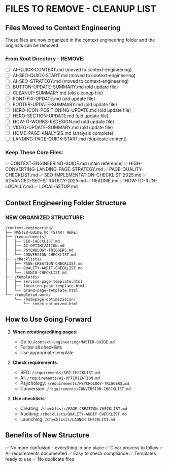 # FILES TO REMOVE - CLEANUP LIST

## Files Moved to Context Engineering
These files are now organized in the context engineering folder and the originals can be removed:

### From Root Directory - REMOVE:
- [ ] AI-QUICK-CONTEXT.md (moved to context-engineering)
- [ ] AI-SEO-QUICK-START.md (moved to context-engineering)
- [ ] AI-SEO-STRATEGY.md (moved to context-engineering)
- [ ] BUTTON-UPDATE-SUMMARY.md (old update file)
- [ ] CLEANUP-SUMMARY.md (old cleanup file)
- [ ] FONT-FIX-UPDATE.md (old update file)
- [ ] FOOTER-UPDATE-SUMMARY.md (old update file)
- [ ] HERO-ICON-POSITIONING-UPDATE.md (old update file)
- [ ] HERO-SECTION-UPDATE.md (old update file)
- [ ] HOW-IT-WORKS-REDESIGN.md (old update file)
- [ ] VIDEO-UPDATE-SUMMARY.md (old update file)
- [ ] HOME-PAGE-ANALYSIS.md (analysis complete)
- [ ] LANDING-PAGE-QUICK-START.md (duplicate content)

### Keep These Core Files:
✅ CONTEXT-ENGINEERING-GUIDE.md (main reference)
✅ HIGH-CONVERTING-LANDING-PAGE-STRATEGY.md
✅ PAGE-QUALITY-CHECKLIST.md
✅ SEO-IMPLEMENTATION-CHECKLIST-2025.md
✅ ADVANCED-SEO-STRATEGY-2025.md
✅ README.md
✅ HOW-TO-RUN-LOCALLY.md
✅ LOCAL-SETUP.md

## Context Engineering Folder Structure

### NEW ORGANIZED STRUCTURE:
```
/context-engineering/
├── MASTER-GUIDE.md (START HERE)
├── /requirements/
│   ├── SEO-CHECKLIST.md
│   ├── AI-OPTIMIZATION.md
│   ├── PSYCHOLOGY-TRIGGERS.md
│   └── CONVERSION-CHECKLIST.md
├── /checklists/
│   ├── PAGE-CREATION-CHECKLIST.md
│   ├── QUALITY-AUDIT-CHECKLIST.md
│   └── LAUNCH-CHECKLIST.md
├── /templates/
│   ├── service-page-template.html
│   ├── location-page-template.html
│   └── brand-page-template.html
└── /completed-work/
    └── /homepage-optimization/
        └── index-optimized.html
```

## How to Use Going Forward

1. **When creating/editing pages**: 
   - Go to `/context-engineering/MASTER-GUIDE.md`
   - Follow all checklists
   - Use appropriate template

2. **Check requirements**:
   - SEO: `/requirements/SEO-CHECKLIST.md`
   - AI: `/requirements/AI-OPTIMIZATION.md`
   - Psychology: `/requirements/PSYCHOLOGY-TRIGGERS.md`
   - Conversion: `/requirements/CONVERSION-CHECKLIST.md`

3. **Use checklists**:
   - Creating: `/checklists/PAGE-CREATION-CHECKLIST.md`
   - Auditing: `/checklists/QUALITY-AUDIT-CHECKLIST.md`
   - Launching: `/checklists/LAUNCH-CHECKLIST.md`

## Benefits of New Structure

✅ No more confusion - everything in one place
✅ Clear process to follow
✅ All requirements documented
✅ Easy to check compliance
✅ Templates ready to use
✅ No duplicate files